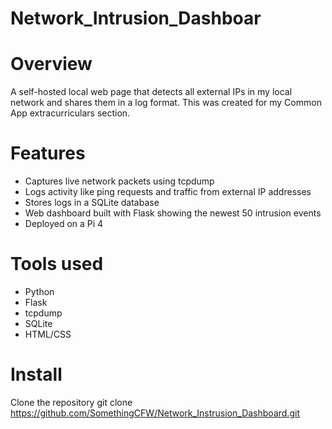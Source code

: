 # Network_Intrusion_Dashboar

# Overview
A self-hosted local web page that detects all external IPs in my local network and shares them in a log format. This was created for my Common App extracurriculars section.

# Features
- Captures live network packets using tcpdump
- Logs activity like ping requests and traffic from external IP addresses
- Stores logs in a SQLite database
- Web dashboard built with Flask showing the newest 50 intrusion events
- Deployed on a Pi 4

# Tools used
- Python
- Flask
- tcpdump 
- SQLite
- HTML/CSS

# Install
Clone the repository
   git clone https://github.com/SomethingCFW/Network_Instrusion_Dashboard.git
